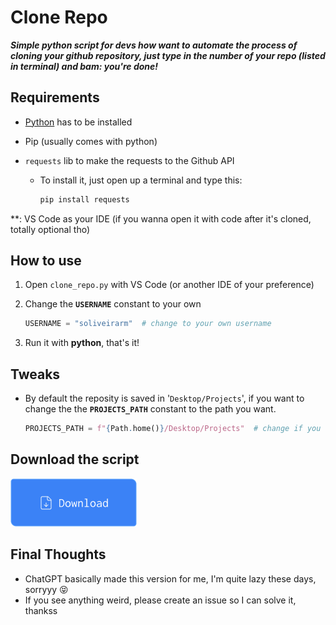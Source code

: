# Clone Repo

**_Simple python script for devs how want to automate the process of cloning your github repository, just type in the number of your repo (listed in terminal) and bam: you're done!_**

## Requirements

- [Python](https://www.python.org/downloads/) has to be installed
- Pip (usually comes with python)
- `requests` lib to make the requests to the Github API

  - To install it, just open up a terminal and type this:

    ```sh
    pip install requests
    ```

**: VS Code as your IDE (if you wanna open it with code after it's cloned, totally optional tho)

## How to use

1. Open `clone_repo.py` with VS Code (or another IDE of your preference)
2. Change the **`USERNAME`** constant to your own

   ```py
   USERNAME = "soliveirarm"  # change to your own username
   ```

3. Run it with **python**, that's it!

## Tweaks

- By default the reposity is saved in '`Desktop/Projects`', if you want to change the the **`PROJECTS_PATH`** constant to the path you want.

  ```py
  PROJECTS_PATH = f"{Path.home()}/Desktop/Projects"  # change if you want the clone repos on another folder
  ```

## Download the script

<a href="https://github.com/soliveirarm/clone-repo/releases/download/2.0/clone_repo.py">
    <img src="./github/download-button.png"/>
</a>

## Final Thoughts

- ChatGPT basically made this version for me, I'm quite lazy these days, sorryyy 😝
- If you see anything weird, please create an issue so I can solve it, thankss
